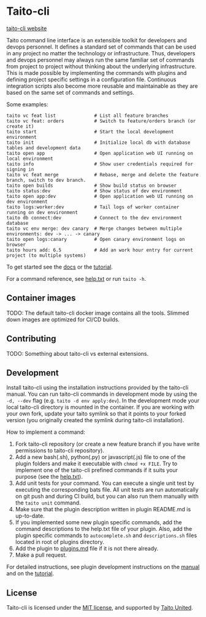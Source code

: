 # Taito-cli

[taito-cli website](https://github.com/TaitoUnited/taito-cli/blob/dev/www/README.md)

Taito command line interface is an extensible toolkit for developers and devops personnel. It defines a standard set of commands that can be used in any project no matter the technology or infrastructure. Thus, developers and devops personnel may always run the same familiar set of commands from project to project without thinking about the underlying infrastructure. This is made possible by implementing the commands with plugins and defining project specific settings in a configuration file. Continuous integration scripts also become more reusable and maintainable as they are based on the same set of commands and settings.

Some examples:

```
taito vc feat list              # List all feature branches
taito vc feat: orders           # Switch to feature/orders branch (or create it)
taito start                     # Start the local development environment
taito init                      # Initialize local db with database tables and development data
taito open app                  # Open application web UI running on local environment
taito info                      # Show user credentials required for signing in
taito vc feat merge             # Rebase, merge and delete the feature branch, switch to dev branch.
taito open builds               # Show build status on browser
taito status:dev                # Show status of dev environment
taito open app:dev              # Open application web UI running on dev environment
taito logs:worker:dev           # Tail logs of worker container running on dev environment
taito db connect:dev            # Connect to the dev environment database
taito vc env merge: dev canary  # Merge changes between multiple environments: dev -> ... -> canary
taito open logs:canary          # Open canary environment logs on browser
taito hours add: 6.5            # Add an work hour entry for current project (to multiple systems)
```

To get started see the [docs](https://github.com/TaitoUnited/taito-cli/tree/dev/docs/manual/README.md) or the [tutorial](https://github.com/TaitoUnited/taito-cli/tree/dev/docs/tutorial/README.md).

For a command reference, see [help.txt](https://github.com/TaitoUnited/taito-cli/blob/dev/help.txt) or run `taito -h`.

## Container images

TODO: The default taito-cli docker image contains all the tools. Slimmed down images are optimized for CI/CD builds.

## Contributing

TODO: Something about taito-cli vs external extensions.

## Development

Install taito-cli using the installation instructions provided by the taito-cli manual. You can run taito-cli commands in development mode by using the `-d, --dev` flag (e.g. `taito -d env apply:dev`). In the development mode your local taito-cli directory is mounted in the container. If you are working with your own fork, update your taito symlink so that it points to your forked version (you originally created the symlink during taito-cli installation).

How to implement a command:

1. Fork taito-cli repository (or create a new feature branch if you have write permissions to taito-cli repository).
2. Add a new bash(.sh), python(.py) or javascript(.js) file to one of the plugin folders and make it executable with `chmod +x FILE`. Try to implement one of the taito-cli prefined commands if it suits your purpose (see the [help.txt](https://github.com/TaitoUnited/taito-cli/blob/master/help.txt)).
3. Add unit tests for your command. You can execute a single unit test by executing the corresponding bats file. All unit tests are run automatically on git push and during CI build, but you can also run them manually with the `taito unit` command.
4. Make sure that the plugin description written in plugin README.md is up-to-date.
5. If you implemented some new plugin specific commands, add the command descriptions to the help.txt file of your plugin. Also, add the plugin specific commands to `autocomplete.sh` and `descriptions.sh` files located in root of plugins directory.
6. Add the plugin to [plugins.md](https://github.com/TaitoUnited/taito-cli/blob/dev/docs/plugins.md) file if it is not there already.
7. Make a pull request.

For detailed instructions, see plugin development instructions on the [manual](https://github.com/TaitoUnited/taito-cli/tree/dev/docs/manual/09-custom-plugins.md) and on the [tutorial](https://github.com/TaitoUnited/taito-cli/tree/dev/docs/tutorial/16-creating-a-plugin.md).

## License

Taito-cli is licensed under the [MIT license](https://github.com/TaitoUnited/taito-cli/blob/master/LICENSE), and supported by [Taito United](http://taitounited.fi/).
